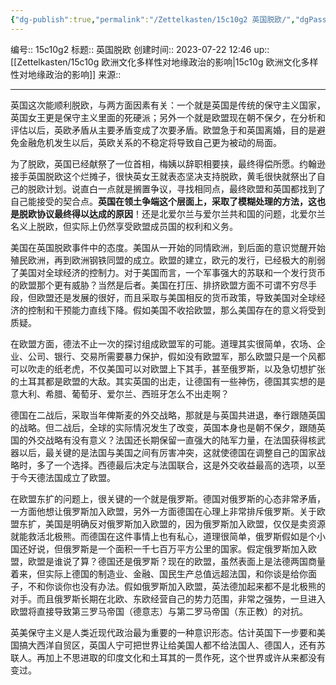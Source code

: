```yaml
---
{"dg-publish":true,"permalink":"/Zettelkasten/15c10g2 英国脱欧/","dgPassFrontmatter":true}
---
```


编号:: 15c10g2
标题:: 英国脱欧
创建时间:: 2023-07-22 12:46
up:: [[Zettelkasten/15c10g 欧洲文化多样性对地缘政治的影响\|15c10g 欧洲文化多样性对地缘政治的影响]]
来源:: 

---
英国这次能顺利脱欧，与两方面因素有关：一个就是英国是传统的保守主义国家，英国女王更是保守主义里面的死硬派；另外一个就是欧盟现在朝不保夕，在分析和评估以后，英欧矛盾从主要矛盾变成了次要矛盾。欧盟急于和英国离婚，目的是避免金融危机发生以后，英欧关系的不稳定将导致自己更为被动的局面。

为了脱欧，英国已经献祭了一位首相，梅姨以辞职相要挟，最终得偿所愿。约翰逊接手英国脱欧这个烂摊子，很快英女王就表态坚决支持脱欧，黄毛很快就祭出了自己的脱欧计划。说直白一点就是搁置争议，寻找相同点，最终欧盟和英国都找到了自己能接受的契合点。**英国在领土争端这个层面上，采取了模糊处理的方法，这也是脱欧协议最终得以达成的原因**！还是北爱尔兰与爱尔兰共和国的问题，北爱尔兰名义上脱欧，但实际上仍然享受欧盟成员国的权利和义务。

美国在英国脱欧事件中的态度。美国从一开始的同情欧洲，到后面的意识觉醒开始殖民欧洲，再到欧洲钢铁同盟的成立。欧盟的建立，欧元的发行，已经极大的削弱了美国对全球经济的控制力。对于美国而言，一个军事强大的苏联和一个发行货币的欧盟那个更有威胁？当然是后者。美国在打压、排挤欧盟方面不可谓不穷尽手段，但欧盟还是发展的很好，而且采取与美国相反的货币政策，导致美国对全球经济的控制和干预能力直线下降。假如美国不收拾欧盟，那么美国存在的意义将受到质疑。

在欧盟方面，德法不止一次的探讨组成欧盟军的可能。道理其实很简单，农场、企业、公司、银行、交易所需要暴力保护，假如没有欧盟军，那么欧盟只是一个风都可以吹走的纸老虎，不仅美国可以对欧盟上下其手，甚至俄罗斯，以及急切想扩张的土耳其都是欧盟的大敌。其实英国的出走，让德国有一些神伤，德国其实想的是意大利、希腊、葡萄牙、爱尔兰、西班牙怎么不出走啊？

德国在二战后，采取当年俾斯麦的外交战略，那就是与英国共进退，奉行跟随英国的战略。但二战后，全球的实际情况发生了改变，英国本身也是朝不保夕，跟随英国的外交战略有没有意义？法国还长期保留一直强大的陆军力量，在法国获得核武器以后，最关键的是法国与美国之间有厉害冲突，这就使德国在调整自己的国家战略时，多了一个选择。西德最后决定与法国联合，这是外交收益最高的选项，以至于今天德法国成立了欧盟。

在欧盟东扩的问题上，很关键的一个就是俄罗斯。德国对俄罗斯的心态非常矛盾，一方面他想让俄罗斯加入欧盟，另外一方面德国在心理上非常排斥俄罗斯。关于欧盟东扩，美国是明确反对俄罗斯加入欧盟的，因为俄罗斯加入欧盟，仅仅是卖资源就能救活北极熊。而德国在这件事情上也有私心，道理很简单，俄罗斯假如是个小国还好说，但俄罗斯是一个面积一千七百万平方公里的国家。假定俄罗斯加入欧盟，欧盟是谁说了算？德国还是俄罗斯？现在的欧盟，虽然表面上是法德两国商量着来，但实际上德国的制造业、金融、国民生产总值远超法国，和你谈是给你面子，不和你谈你也没有办法。假如俄罗斯加入欧盟，英法德加起来都不是北极熊的对手。而且俄罗斯长期在北欧、东欧经营自己的势力范围，非常之强势，一旦进入欧盟将直接导致第三罗马帝国（德意志）与第二罗马帝国（东正教）的对抗。

英美保守主义是人类近现代政治最为重要的一种意识形态。估计英国下一步要和美国搞大西洋自贸区，英国人宁可把世界让给美国人都不给法国人、德国人，还有苏联人。再加上不思进取的印度文化和土耳其的一贯作死，这个世界或许从来都没有变过。